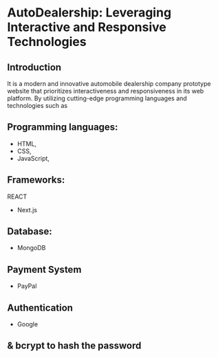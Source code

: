 # AutoDealership: Leveraging Interactive and Responsive Technologies

## Introduction

It is a modern and innovative automobile dealership company prototype website that prioritizes interactiveness and responsiveness in its web platform. By utilizing cutting-edge programming languages and technologies such as

## Programming languages:

- HTML,
- CSS,
- JavaScript,

## Frameworks:

REACT

- Next.js

## Database:

- MongoDB

## Payment System

- PayPal

## Authentication

- Google

## & bcrypt to hash the password
